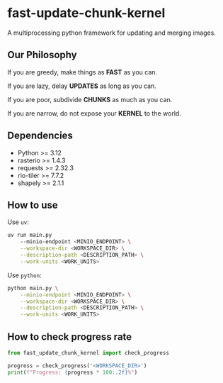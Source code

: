 # fast-update-chunk-kernel
A multiprocessing python framework for updating and merging images.

## Our Philosophy

If you are greedy, make things as **FAST** as you can.

If you are lazy, delay **UPDATES** as long as you can.

If you are poor, subdivide **CHUNKS** as much as you can.

If you are narrow, do not expose your **KERNEL** to the world.

## Dependencies
- Python >= 3.12
- rasterio >= 1.4.3
- requests >= 2.32.3
- rio-tiler >= 7.7.2
- shapely >= 2.1.1

## How to use
Use `uv`:
```bash
uv run main.py 
    --minio-endpoint <MINIO_ENDPOINT> \
    --workspace-dir <WORKSPACE_DIR> \
    --description-path <DESCRIPTION_PATH> \
    --work-units <WORK_UNITS>
```

Use `python`:
```bash
python main.py \
    --minio-endpoint <MINIO_ENDPOINT> \
    --workspace-dir <WORKSPACE_DIR> \
    --description-path <DESCRIPTION_PATH> \
    --work-units <WORK_UNITS>
```

## How to check progress rate

```python
from fast_update_chunk_kernel import check_progress

progress = check_progress('<WORKSPACE_DIR>')
print(f"Progress: {progress * 100:.2f}%")
```
